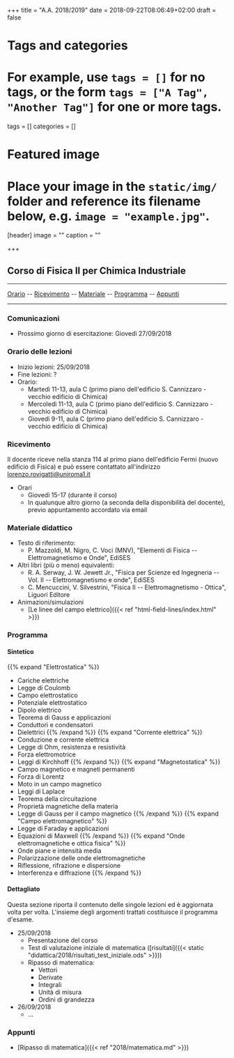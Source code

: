 +++
title = "A.A. 2018/2019"
date = 2018-09-22T08:06:49+02:00
draft = false

# Tags and categories
# For example, use `tags = []` for no tags, or the form `tags = ["A Tag", "Another Tag"]` for one or more tags.
tags = []
categories = []

# Featured image
# Place your image in the `static/img/` folder and reference its filename below, e.g. `image = "example.jpg"`.
[header]
image = ""
caption = ""

+++

## Corso di Fisica II per Chimica Industriale

---

[Orario](#orario-delle-lezioni) -- [Ricevimento](#ricevimento) -- [Materiale](#materiale-didattico) -- [Programma](#programma) -- [Appunti](#appunti)

---

### Comunicazioni

* Prossimo giorno di esercitazione: Giovedì 27/09/2018 

### Orario delle lezioni

* Inizio lezioni: 25/09/2018
* Fine lezioni: ?
* Orario:
	* Martedì 11-13, aula C (primo piano dell'edificio S. Cannizzaro - vecchio edificio di Chimica)
	* Mercoledì 11-13, aula C (primo piano dell'edificio S. Cannizzaro - vecchio edificio di Chimica)
	* Giovedì 9-11, aula C (primo piano dell'edificio S. Cannizzaro - vecchio edificio di Chimica)

### Ricevimento

Il docente riceve nella stanza 114 al primo piano dell'edificio Fermi (nuovo edificio di Fisica) e può essere contattato all'indirizzo [lorenzo.rovigatti@uniroma1.it](mailto:lorenzo.rovigatti@uniroma1.it)

* Orari
	* Giovedì 15-17 (durante il corso)
	* In qualunque altro giorno (a seconda della disponibilità del docente), previo appuntamento accordato via email
  
### Materiale didattico

* Testo di riferimento:
	* P. Mazzoldi, M. Nigro, C. Voci (MNV), "Elementi di Fisica -- Elettromagnetismo e Onde", EdiSES
* Altri libri (più o meno) equivalenti:
	* R. A. Serway, J. W. Jewett Jr., "Fisica per Scienze ed Ingegneria -- Vol. II -- Elettromagnetismo e onde", EdiSES
	* C. Mencuccini, V. Silvestrini, "Fisica II -- Elettromagnetismo - Ottica", Liguori Editore
* Animazioni/simulazioni
	* [Le linee del campo elettrico]({{< ref "html-field-lines/index.html" >}})

### Programma

#### Sintetico

{{% expand "Elettrostatica" %}}
* Cariche elettriche
* Legge di Coulomb
* Campo elettrostatico
* Potenziale elettrostatico
* Dipolo elettrico
* Teorema di Gauss e applicazioni
* Conduttori e condensatori
* Dielettrici
{{% /expand %}}
{{% expand "Corrente elettrica" %}}
* Conduzione e corrente elettrica
* Legge di Ohm, resistenza e resistività
* Forza elettromotrice
* Leggi di Kirchhoff
{{% /expand %}}
{{% expand "Magnetostatica" %}}
* Campo magnetico e magneti permanenti
* Forza di Lorentz
* Moto in un campo magnetico
* Leggi di Laplace
* Teorema della circuitazione
* Proprietà magnetiche della materia
* Legge di Gauss per il campo magnetico
{{% /expand %}}
{{% expand "Campo elettromagnetico" %}}
* Legge di Faraday e applicazioni
* Equazioni di Maxwell
{{% /expand %}}
{{% expand "Onde elettromagnetiche e ottica fisica" %}}
* Onde piane e intensità media
* Polarizzazione delle onde elettromagnetiche
* Riflessione, rifrazione e dispersione
* Interferenza e diffrazione
{{% /expand %}}

#### Dettagliato

Questa sezione riporta il contenuto delle singole lezioni ed è aggiornata volta per volta. L'insieme degli argomenti trattati costituisce il programma d'esame.

* 25/09/2018
	* Presentazione del corso
	* Test di valutazione iniziale di matematica ([risultati]({{< static "didattica/2018/risultati_test_iniziale.ods" >}}))
	* Ripasso di matematica:
		* Vettori
		* Derivate
		* Integrali
		* Unità di misura
		* Ordini di grandezza
* 26/09/2018
	* ...

### Appunti

* [Ripasso di matematica]({{< ref "2018/matematica.md" >}})
